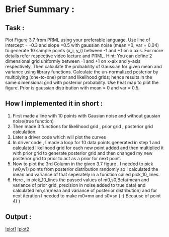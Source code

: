 # Brief Summary :

## Task :

Plot Figure 3.7 from PRML using your preferable language. Use line of intercept = -0.3 and slope =0.5 with gaussian noise (mean =0; var = 0.04) to generate 10 sample points (x_i, y_i) between -1 and +1 on x axis. For more details refer respective video lecture and PRML.
Hint: You can define 2 dimensional grid uniformly between -1 and +1 on x-aix and y-axis respectively. Then calculate the probability of Gaussian for given mean and variance using library functions. Calculate the un-normalized posterior by multiplying (one-to-one) prior and likelihood grids; hence results in the same dimensional grid with posterior probability. Use heat map to plot the figure. Prior is gaussian distribution with mean = 0 and var = 0.5.

## How I implemented it in short :

1) First made a line with 10 points with Gausian noise and without gausian noise(true function)
2) Then made 3 functions for likelihood grid , prior grid , posterior grid calculation. 
3) Later a driver code which will plot the curves
4) In driver code , I made a loop for 10 data points generated in step 1 and calculated likelihood grid for each new point added and then multiplied it with prior grid to generate posterior grid and then changed my new posterior grid to prior to act as a prior for next point.
5) Now to plot the 3rd Column in the given 3.7 figure , I needed to pick (w0,w1) points from posterior distribution randomly so I calculated the mean and variance of that seperately in a function called pick_10_lines.
6) Here , in pick_10_lines the passed values of m0,s0,Beta(mean and variance of prior grid, precision in noise added to true data) and calculated mn,sn(mean and variance of posterior distribution) and for next iteration I needed to make m0=mn and s0=sn ( :) Because of point 4) )


## Output :

[!plot1](https://github.com/Yashprime1/IIIT-Dharwad-ML-Tutorial---By-Dr.-Arun-Chauhan-/blob/main/Arun%20Sir/Tutorial-3/Bayesian_Regression.png?raw=true)
[!plot2](https://github.com/Yashprime1/IIIT-Dharwad-ML-Tutorial---By-Dr.-Arun-Chauhan-/blob/main/Arun%20Sir/Tutorial-3/Bayesian_Regression.png?raw=true)

